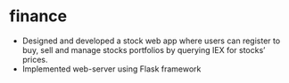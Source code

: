 # finance 

-  Designed and developed a stock web app where users can register to buy, sell and manage stocks portfolios by querying IEX for stocks’ prices.
- Implemented web-server using Flask framework
